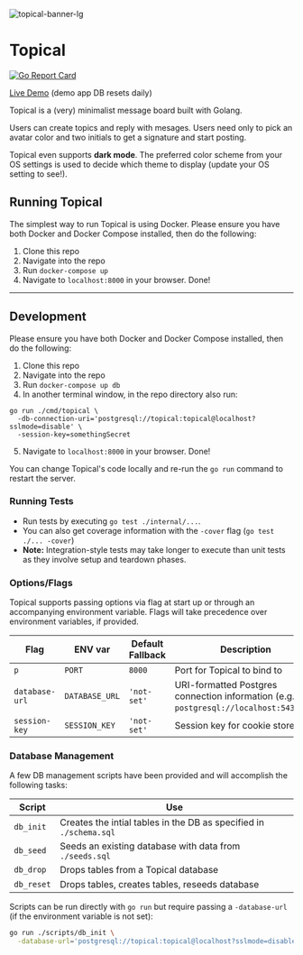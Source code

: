 ![topical-banner-lg](https://user-images.githubusercontent.com/6694167/112412673-4b1d0000-8cf5-11eb-9a38-bfa0d41a227e.png)

# Topical

[![Go Report Card](https://goreportcard.com/badge/github.com/jkulton/topical)](https://goreportcard.com/report/github.com/jkulton/topical)

[Live Demo](https://topical-go.herokuapp.com/) (demo app DB resets daily)

Topical is a (very) minimalist message board built with Golang.

Users can create topics and reply with mesages. Users need only to pick an avatar color and two initials to get a signature and start posting.

Topical even supports **dark mode**. The preferred color scheme from your OS settings is used to decide which theme to display (update your OS setting to see!).

## Running Topical

The simplest way to run Topical is using Docker. Please ensure you have both Docker and Docker Compose installed, then do the following:

1. Clone this repo
2. Navigate into the repo
3. Run `docker-compose up`
4. Navigate to `localhost:8000` in your browser. Done!

---

## Development

Please ensure you have both Docker and Docker Compose installed, then do the following:

1. Clone this repo
2. Navigate into the repo
3. Run `docker-compose up db`
4. In another terminal window, in the repo directory also run:

```
go run ./cmd/topical \
  -db-connection-uri='postgresql://topical:topical@localhost?sslmode=disable' \
  -session-key=somethingSecret
```

5. Navigate to `localhost:8000` in your browser. Done!

You can change Topical's code locally and re-run the `go run` command to restart the server.

### Running Tests

- Run tests by executing `go test ./internal/...`.
- You can also get coverage information with the `-cover` flag (`go test ./... -cover`)
- **Note:** Integration-style tests may take longer to execute than unit tests as they involve setup and teardown phases.

### Options/Flags

Topical supports passing options via flag at start up or through an accompanying environment variable. Flags will take precedence over environment variables, if provided.

| Flag | ENV var | Default Fallback | Description |
|------|---------|---------|-------------|
| `p` | `PORT` | `8000`  | Port for Topical to bind to |
| `database-url` | `DATABASE_URL` | `'not-set'` | URI-formatted Postgres connection information (e.g. `postgresql://localhost:5433...`) |
| `session-key` | `SESSION_KEY` | `'not-set'` | Session key for cookie store |

### Database Management

A few DB management scripts have been provided and will accomplish the following tasks:

| Script | Use |
|--------|-----|
| `db_init` | Creates the intial tables in the DB as specified in `./schema.sql` |
| `db_seed` | Seeds an existing database with data from `./seeds.sql` |
| `db_drop` | Drops tables from a Topical database |
| `db_reset` | Drops tables, creates tables, reseeds database |

Scripts can be run directly with `go run` but require passing a `-database-url` (if the environment variable is not set):

```sh
go run ./scripts/db_init \
  -database-url='postgresql://topical:topical@localhost?sslmode=disable'
```
